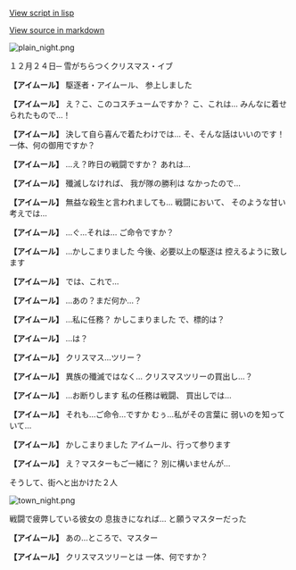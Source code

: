 [View script in lisp](../scripts/20025101.txt)

[View source in markdown](20025101.md)

![plain_night.png](../images/backgrounds/plain_night.png)

１２月２４日─
雪がちらつくクリスマス・イブ

**【アイムール】**
駆逐者・アイムール、
参上しました

**【アイムール】**
え？こ、このコスチュームですか？
こ、これは…
みんなに着せられたもので…！

**【アイムール】**
決して自ら喜んで着たわけでは…
そ、そんな話はいいのです！
一体、何の御用ですか？

**【アイムール】**
…え？昨日の戦闘ですか？
あれは…

**【アイムール】**
殲滅しなければ、
我が隊の勝利は
なかったので…

**【アイムール】**
無益な殺生と言われましても…
戦闘において、
そのような甘い考えでは…

**【アイムール】**
…ぐ…それは…
ご命令ですか？

**【アイムール】**
…かしこまりました
今後、必要以上の駆逐は
控えるように致します

**【アイムール】**
では、これで…

**【アイムール】**
…あの？まだ何か…？

**【アイムール】**
…私に任務？
かしこまりました
で、標的は？

**【アイムール】**
…は？

**【アイムール】**
クリスマス…ツリー？

**【アイムール】**
異族の殲滅ではなく…
クリスマスツリーの買出し…？

**【アイムール】**
…お断りします
私の任務は戦闘、
買出しでは…

**【アイムール】**
それも…ご命令…ですか
むぅ…私がその言葉に
弱いのを知っていて…

**【アイムール】**
かしこまりました
アイムール、行って参ります

**【アイムール】**
え？マスターもご一緒に？
別に構いませんが…

そうして、街へと出かけた２人

![town_night.png](../images/backgrounds/town_night.png)

戦闘で疲弊している彼女の
息抜きになれば…
と願うマスターだった

**【アイムール】**
あの…ところで、マスター

**【アイムール】**
クリスマスツリーとは
一体、何ですか？